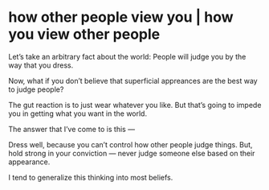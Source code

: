 # how other people view you | how you view other people


Let’s take an arbitrary fact about the world: People will judge you by the way
that you dress.

Now, what if you don’t believe that superficial appreances are the best way to
judge people?

The gut reaction is to just wear whatever you like. But that’s going to impede
you in getting what you want in the world.

The answer that I’ve come to is this —

Dress well, because you can’t control how other people judge things. But, hold
strong in your conviction — never judge someone else based on their
appearance.

I tend to generalize this thinking into most beliefs.

